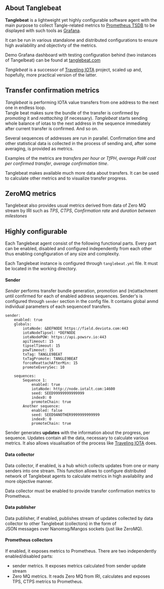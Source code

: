 ## About Tanglebeat
**Tanglebeat** is a lightweight yet highly configurable software agent with the main purpose to collect Tangle-related metrics to 
[Prometheus TSDB](https://prometheus.io/) to be displayed with such tools
as [Grafana](https://grafana.com). 

It can be run in various standalone and distributed configurations to ensure 
high availability and objectivty of the metrics.

Demo Grafana dashboard with testing configuration behind (two instances of Tangelbeat) can be found at [tanglebeat.com](http://tanglebeat.com:3000/d/85B_28aiz/tanglebeat-demo?refresh=10s&orgId=1&from=1541747401598&to=1541769001598&tab=general)

_Tanglebeat_ is a successor of [Traveling IOTA](http://traviota.iotalt.com) project, 
scaled up and, hopefully, more practical version of the latter.

## Transfer confirmation metrics

_Tanglebeat_ is performing IOTA value transfers from one address 
to the next one in endless loop.  
Tangle beat makes sure the bundle of the transfer is confirmed by _promoting_
it and _reattaching_ (if necessary). 
_Tanglebeat_ starts sending 
whole balance of iotas to the next address in the sequence immediately after current transfer is confirmed. And so on.

Several sequences of addresses are run in parallel. 
Confirmation time and other statistical data is collected in 
the process of sending and, after some averaging, is provided as 
metrics. 

Examples of the metrics are _transfers per hour or TfPH_, _average PoW cost per confirmed transfer_, _average confirmation time_.

Tanglebeat makes available much more data about transfers. It can be used to calculate other metrics and to visualize transfer progress.

## ZeroMQ metrics

Tanglebeat also provides usual metrics derived from data of Zero MQ stream by IRI such as _TPS_, _CTPS_, _Confirmation rate_ and _duration between milestones_

## Highly configurable

Each Tanglebeat agent consist of the following functional 
parts. Every part can be enabled, disabled and configured
independently from each other thus enabling congfiguration of any size and complexity.

Each Tanglebeat instance is configured through `tanglebeat.yml` file. It must be located in the working directory.

#### Sender

_Sender_ performs transfer bundle generation, promotion and 
(re)attachment until confirmed for each of enabled address sequences. 
Sender's is configured through `sender` section in the config file. It contains global anmd individual parameters 
of each sequenceof transfers.
```
sender:
    enabled: true
    globals:
        iotaNode: &DEFNODE https://field.deviota.com:443    
        iotaNodeTipsel: *DEFNODE              
        iotaNodePOW: https://api.powsrv.io:443
        apiTimeout: 15
        tipselTimeout: 15
        powTimeout: 15
        txTag: TANGLE9BEAT
        txTagPromote: TANGLE9BEAT
        forceReattachAfterMin: 15
        promoteEverySec: 10
        
    sequences:
        Sequence 1:
            enabled: true
            iotaNode: http://node.iotalt.com:14600
            seed: SEED99999999999999
            index0: 0
            promoteChain: true
        Another sequence:
            enabled: false
            seed: SEED9ANOTHER9999999999999
            index0: 0
            promoteChain: true
```   
Sender generates **updates** with the information 
about the progress, per sequence. Updates contain all the data, 
necessary to calculate various metrics. 
It also allows visualisation of the process 
like [Traveling IOTA](http://traviota.iotalt.com) does.
 
#### Data collector

Data collector, if enabled, is a hub which collects updates from one or many 
senders into one stream. 
This function allows to configure distributed network of Tanglebeat 
agents to calculate metrics in high availability and more objective
manner.

Data collector must be enabled to provide transfer confirmation metrics
to Prometheus.

#### Data publisher

Data publisher, if enabled, publishes stream of updates collected 
by data collector to other Tanglebeat (collectors) in the form of  
JSON messages over Nanomsg/Mangos sockets (just like ZeroMQ).

#### Prometheus collectors
If enabled, it exposes metrics to Prometheus. There are two 
independently enabled/disabled parts:
- sender metrics. It exposes metrics calculated from sender update stream 
- Zero MQ metrics. It reads Zero MQ from IRI, calculates and exposes 
TPS, CTPS metrics to Prometheus.


